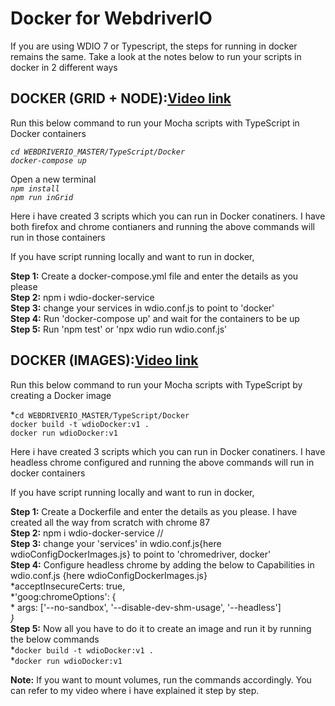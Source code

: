 # Docker for WebdriverIO
If you are using WDIO 7 or Typescript, the steps for running in docker remains the same. 
Take a look at the notes below to run your scripts in docker in 2 different ways<br>

## DOCKER (GRID + NODE):[Video link](https://youtu.be/NDt4alzH5E0)

   Run this below command to run your Mocha scripts with TypeScript in Docker containers<br>

   *`cd WEBDRIVERIO_MASTER/TypeScript/Docker`*<br>
   *`docker-compose up`*<br>

   Open a new terminal<br>
   *`npm install`*<br>
   *`npm run inGrid`*<br>

   Here i have created 3 scripts which you can run in Docker conatiners.
   I have both firefox and chrome contianers and running the above commands 
   will run in those containers<br>

   If you have script running locally and want to run in docker,<br>

   **Step 1:** Create a docker-compose.yml file and enter the details as you please<br>
   **Step 2:** npm i wdio-docker-service<br>
   **Step 3:** change your services in wdio.conf.js to point to 'docker'<br>
   **Step 4:** Run 'docker-compose up' and wait for the containers to be up<br>
   **Step 5:** Run 'npm test' or 'npx wdio run wdio.conf.js'<br>

## DOCKER (IMAGES):[Video link](https://youtu.be/Yjg476fg1l0)

   Run this below command to run your Mocha scripts with TypeScript by creating a Docker image<br>

   *`cd WEBDRIVERIO_MASTER/TypeScript/Docker`<br>
    `docker build -t wdioDocker:v1 .`    <br>
    `docker run wdioDocker:v1`<br>

   Here i have created 3 scripts which you can run in Docker conatiners.
   I have headless chrome configured and running the above commands 
   will run in docker containers<br>

   If you have script running locally and want to run in docker,<br>

   **Step 1:** Create a Dockerfile and enter the details as you please. I have created all the way from scratch with chrome 87<br>
   **Step 2:** npm i wdio-docker-service //<br>
   **Step 3:** change your 'services' in wdio.conf.js{here wdioConfigDockerImages.js} to point to 'chromedriver, docker'<br>
   **Step 4:** Configure headless chrome by adding the below to Capabilities in wdio.conf.js {here wdioConfigDockerImages.js}<br>
            *acceptInsecureCerts: true,<br>
            *'goog:chromeOptions': {<br>
            *    args: ['--no-sandbox', '--disable-dev-shm-usage', '--headless']<br>
            *}  <br>*
   **Step 5:** Now all you have to do it to create an image and run it by running the below commands <br>
            *`docker build -t wdioDocker:v1 .`    <br>
            *`docker run wdioDocker:v1`<br>
    
   **Note:** If you want to mount volumes, run the commands accordingly. You can refer to my video where i have explained it step by step.
